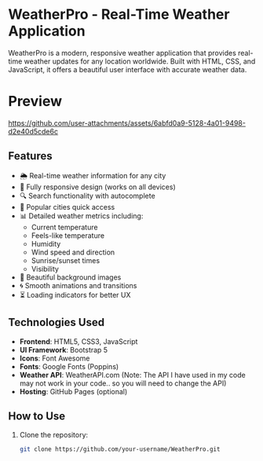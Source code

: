 # WeatherPro - Real-Time Weather Application

WeatherPro is a modern, responsive weather application that provides real-time weather updates for any location worldwide. Built with HTML, CSS, and JavaScript, it offers a beautiful user interface with accurate weather data.

# Preview 
https://github.com/user-attachments/assets/6abfd0a9-5128-4a01-9498-d2e40d5cde6c

## Features

- 🌦️ Real-time weather information for any city
- 📱 Fully responsive design (works on all devices)
- 🔍 Search functionality with autocomplete
- 📌 Popular cities quick access
- 📊 Detailed weather metrics including:
  - Current temperature
  - Feels-like temperature
  - Humidity
  - Wind speed and direction
  - Sunrise/sunset times
  - Visibility
- 🌅 Beautiful background images
- 🌀 Smooth animations and transitions
- ⏳ Loading indicators for better UX

## Technologies Used

- **Frontend**: HTML5, CSS3, JavaScript
- **UI Framework**: Bootstrap 5
- **Icons**: Font Awesome
- **Fonts**: Google Fonts (Poppins)
- **Weather API**: WeatherAPI.com (Note: The API I have used in my code may not work in your code.. so you will need to change the API)
- **Hosting**: GitHub Pages (optional)

## How to Use

1. Clone the repository:
   ```bash
   git clone https://github.com/your-username/WeatherPro.git
